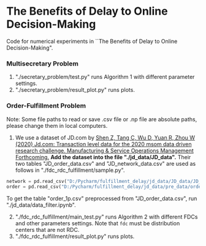 # The Benefits of Delay to Online Decision-Making

Code for numerical experiments in ``The Benefits of Delay to Online Decision-Making".

### Multisecretary Problem

1. "./secretary_problem/test.py" runs Algorithm 1 with different parameter settings.
2. "./secretary_problem/result_plot.py" runs plots.

### Order-Fulfillment Problem

Note: Some file paths to read or save .csv file or .np file are absolute paths, please change them in local computers.

1. We use a dataset of JD.com by [Shen Z, Tang C, Wu D, Yuan R, Zhou W (2020) Jd.com: Transaction level data for the 2020 msom data driven research challenge. Manufacturing & Service Operations Management Forthcoming.](https://pubsonline.informs.org/doi/abs/10.1287/msom.2020.0900) **Add the dataset into the file "./jd_data/JD_data".** Their two tables "JD_order_data.csv" and "JD_network_data.csv" are used as follows in "./fdc_rdc_fulfillment/sample.py".

```python
network = pd.read_csv("D:/Pycharm/fulfillment_delay/jd_data/JD_data/JD_network_data.csv")
order = pd.read_csv("D:/Pycharm/fulfillment_delay/jd_data/pre_data/order_1p.csv")
```

To get the table "order_1p.csv" preprocessed from "JD_order_data.csv", run "./jd_data/data_filter.ipynb".

2. "./fdc_rdc_fulfillment/main_test.py" runs Algorithm 2 with different FDCs and other parameters settings. Note that `fdc` must be distribution centers that are not RDC.
3. "./fdc_rdc_fulfillment/result_plot.py" runs plots.
